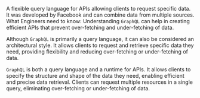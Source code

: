 A flexible query language for APIs allowing clients to request specific data. It was developed by Facebook and can combine data from multiple sources. 
What Engineers need to know: Understanding `GraphQL` can help in creating efficient APIs that prevent over-fetching and under-fetching of data. 

Although `GraphQL` is primarily a query language, it can also be considered an architectural style. It allows clients to request and retrieve specific data they need, providing flexibility and reducing over-fetching or under-fetching of data.

`GraphQL` is both a query language and a runtime for APIs. It allows clients to specify the structure and shape of the data they need, enabling efficient and precise data retrieval. Clients can request multiple resources in a single query, eliminating over-fetching or under-fetching of data.